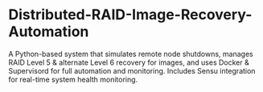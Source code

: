 # Distributed-RAID-Image-Recovery-Automation
A Python-based system that simulates remote node shutdowns, manages RAID Level 5 &amp; alternate Level 6 recovery for images, and uses Docker &amp; Supervisord for full automation and monitoring. Includes Sensu integration for real-time system health monitoring.
